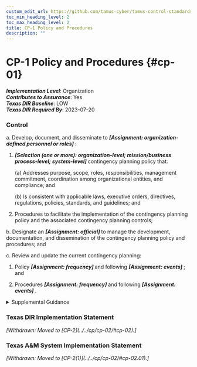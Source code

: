 ```yaml
---
custom_edit_url: https://github.com/tamus-cyber/tamus-control-standards/tree/main/content/tamus.edu/TAMUS_profile.xml
toc_min_heading_level: 2
toc_max_heading_level: 2
title: CP-1 Policy and Procedures
description: ""
---
```


# CP-1 Policy and Procedures {#cp-01}

_**Implementation Level**_: Organization\
_**Contributes to Assurance**_: Yes\
_**Texas DIR Baseline**_: LOW\
_**Texas DIR Required By**_: 2023-07-20

### Control

a. Develop, document, and disseminate to <strong title="cp-1_prm_1"> <em>[Assignment: organization-defined personnel or roles]</em> </strong>:

1.  <strong title="cp-01_odp.03"> <em>[Selection (one or more): organization-level; mission/business process-level; system-level]</em> </strong> contingency planning policy that:

    (a) Addresses purpose, scope, roles, responsibilities, management commitment, coordination among organizational entities, and compliance; and

    (b) Is consistent with applicable laws, executive orders, directives, regulations, policies, standards, and guidelines; and

2. Procedures to facilitate the implementation of the contingency planning policy and the associated contingency planning controls;

b. Designate an <strong title="cp-01_odp.04"> <em>[Assignment: official]</em> </strong> to manage the development, documentation, and dissemination of the contingency planning policy and procedures; and

c. Review and update the current contingency planning:

1. Policy <strong title="cp-01_odp.05"> <em>[Assignment: frequency]</em> </strong> and following <strong title="cp-01_odp.06"> <em>[Assignment: events]</em> </strong> ; and

2. Procedures <strong title="cp-01_odp.07"> <em>[Assignment: frequency]</em> </strong> and following <strong title="cp-01_odp.08"> <em>[Assignment: events]</em> </strong>.

<details>
  <summary>Supplemental Guidance</summary>

Contingency planning policy and procedures address the controls in the CP family that are implemented within systems and organizations. The risk management strategy is an important factor in establishing such policies and procedures. Policies and procedures contribute to security and privacy assurance. Therefore, it is important that security and privacy programs collaborate on the development of contingency planning policy and procedures. Security and privacy program policies and procedures at the organization level are preferable, in general, and may obviate the need for mission- or system-specific policies and procedures. The policy can be included as part of the general security and privacy policy or be represented by multiple policies that reflect the complex nature of organizations. Procedures can be established for security and privacy programs, for mission or business processes, and for systems, if needed. Procedures describe how the policies or controls are implemented and can be directed at the individual or role that is the object of the procedure. Procedures can be documented in system security and privacy plans or in one or more separate documents. Events that may precipitate an update to contingency planning policy and procedures include assessment or audit findings, security incidents or breaches, or changes in laws, executive orders, directives, regulations, policies, standards, and guidelines. Simply restating controls does not constitute an organizational policy or procedure.

</details>

### Texas DIR Implementation Statement

<prop xmlns="http://csrc.nist.gov/ns/oscal/1.0" name="status" value="withdrawn">
               <em>[Withdrawn: Moved to [CP-2](../../cp/cp-02/#cp-02).]</em>
            </prop>
            

### Texas A&M System Implementation Statement

<prop xmlns="http://csrc.nist.gov/ns/oscal/1.0" name="status" value="withdrawn">
               <em>[Withdrawn: Moved to [CP-2(1)](../../cp/cp-02/#cp-02.01).]</em>
            </prop>
            

